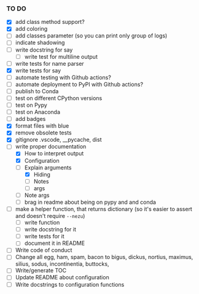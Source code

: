 ### TO DO

- [x] add class method support?
- [x] add coloring
- [ ] add classes parameter (so you can print only group of logs)
- [ ] indicate shadowing
- [ ] write docstring for say
  - [ ] write test for multiline output
- [ ] write tests for name parser
- [x] write tests for say
- [ ] automate testing with Github actions?
- [ ] automate deployment to PyPI with Github actions?
- [ ] publish to Conda
- [ ] test on different CPython versions
- [ ] test on Pypy
- [ ] test on Anaconda
- [ ] add badges
- [x] format files with blue
- [x] remove obsolete tests
- [x] gitignore .vscode, \_\_pycache, dist
- [ ] write proper documentation
  - [x] How to interpret output
  - [x] Configuration
  - [ ] Explain arguments
    - [x] Hiding
    - [ ] Notes
    - [ ] args
  - [ ] Note args
  - [ ] brag in readme about being on pypy and and conda
- [ ] make a helper function, that returns dictionary (so it's easier to assert and doesn't require `--nezu`)
  - [ ] write function
  - [ ] write docstring for it
  - [ ] write tests for it
  - [ ] document it in README
- [ ] Write code of conduct
- [ ] Change all egg, ham, spam, bacon to bigus, dickus, nortius, maximus, silius, sodus, incontinentia, buttocks, 
- [ ] Write/generate TOC
- [ ] Update README about configuration
- [ ] Write docstrings to configuration functions